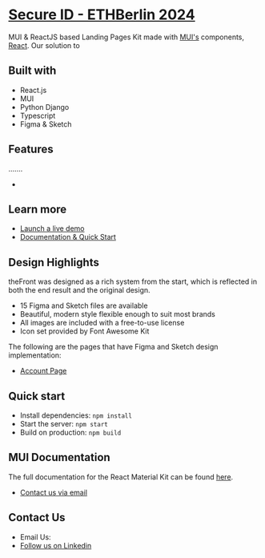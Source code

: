 # [Secure ID - ETHBerlin 2024](https://thefront.maccarianagency.com/)

MUI & ReactJS based Landing Pages Kit made with [MUI's](https://mui.com/?ref=maccarian-agency) components, [React](https://reactjs.org/?ref=maccarian-agency). 
Our solution to 

## Built with

- React.js
- MUI
- Python Django
- Typescript
- Figma & Sketch

## Features

.......

- 

## Learn more

- [Launch a live demo](https://thefront.maccarianagency.com)
- [Documentation & Quick Start](https://thefront.maccarianagency.com/docs/introduction)

## Design Highlights

theFront was designed as a rich system from the start, which is reflected in both the end result and the original design.

- 15 Figma and Sketch files are available
- Beautiful, modern style flexible enough to suit most brands
- All images are included with a free-to-use license
- Icon set provided by Font Awesome Kit

The following are the pages that have Figma and Sketch design implementation:

- [Account Page](https://thefront.maccarianagency.com/account/general)

## Quick start

- Install dependencies: `npm install`
- Start the server: `npm start`
- Build on production: `npm build`

## MUI Documentation

The full documentation for the React Material Kit can be found [here](https://mui.com?ref=maccarian-agency).


- [Contact us via email](hi@maccarianagency.com)

## Contact Us

- Email Us: 
- [Follow us on Linkedin](https://www.linkedin.com/in/xiyue-zhang-732138229/)

